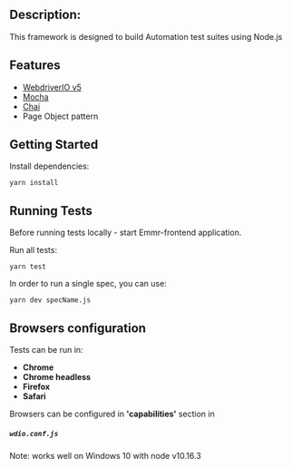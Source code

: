 ## Description:

This framework is designed to build Automation test suites using Node.js

## Features

- [WebdriverIO v5](https://github.com/webdriverio/webdriverio/)
- [Mocha](https://github.com/mochajs/mocha)
- [Chai](https://github.com/chaijs/chai)
- Page Object pattern

## Getting Started

Install dependencies:

```
yarn install
```

## Running Tests

Before running tests locally - start Emmr-frontend application.

Run all tests:

```
yarn test
```

In order to run a single spec, you can use:

```
yarn dev specName.js
```

## Browsers configuration

Tests can be run in:

- **Chrome**
- **Chrome headless**
- **Firefox**
- **Safari**

Browsers can be configured in **'capabilities'** section in

##### `wdio.conf.js`

Note: works well on Windows 10 with node v10.16.3
